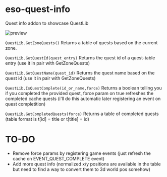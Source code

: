 # eso-quest-info
Quest info addon to showcase QuestLib

![preview](https://i.imgur.com/QJE76me.png)

`QuestLib.GetZoneQuests()`
Returns a table of quests based on the current zone.
    
`QuestLib.GetQuestId(quest_entry)`
Returns the quest id of a quest-table entry (use it in pair with GetZoneQuests)

`QuestLib.GetQuestName(quest_id)`
Returns the quest name based on the quest id (use it in pair with GetZoneQuests)

`QuestLib.IsQuestComplete(id_or_name,force)`
Returns a boolean telling you if you completed the provided quest, force param on true refreshes the completed cache quests (i'll do this automatic later registering an event on quest completition)

`QuestLib.GetCompletedQuests(force)`
Returns a table of completed quests (table format is t[id] = title or t[title] = id)

# TO-DO
- Remove force params by registering game events (just refresh the cache on EVENT_QUEST_COMPLETE event)
- Add more quest info (normalized x/y positions are available in the table but need to find a way to convert them to 3d world pos somehow)
